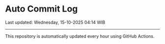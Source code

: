 # Auto Commit Log

Last updated: Wednesday, 15-10-2025 04:14 WIB

---

This repository is automatically updated every hour using GitHub Actions.
